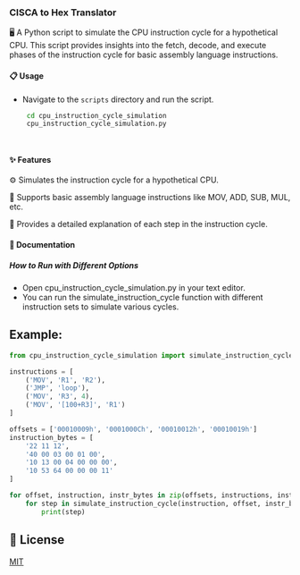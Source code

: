 ### CISCA to Hex Translator

🖥️ A Python script to simulate the CPU instruction cycle for a hypothetical CPU. This script provides insights into the fetch, decode, and execute phases of the instruction cycle for basic assembly language instructions.

#### 📋 Usage

- Navigate to the `scripts` directory and run the script.
  ```bash
   cd cpu_instruction_cycle_simulation
   cpu_instruction_cycle_simulation.py
```


  ```
#### ✨ Features

:gear: Simulates the instruction cycle for a hypothetical CPU.

:book: Supports basic assembly language instructions like MOV, ADD, SUB, MUL, etc.

:loudspeaker: Provides a detailed explanation of each step in the instruction cycle.

#### 📖 Documentation

##### How to Run with Different Options

- Open cpu_instruction_cycle_simulation.py in your text editor.
- You can run the simulate_instruction_cycle function with different instruction sets to simulate various cycles.

## Example:
```python
from cpu_instruction_cycle_simulation import simulate_instruction_cycle

instructions = [
    ('MOV', 'R1', 'R2'),
    ('JMP', 'loop'),
    ('MOV', 'R3', 4),
    ('MOV', '[100+R3]', 'R1')
]

offsets = ['00010009h', '0001000Ch', '00010012h', '00010019h']
instruction_bytes = [
    '22 11 12',
    '40 00 03 00 01 00',
    '10 13 00 04 00 00 00',
    '10 53 64 00 00 00 11'
]

for offset, instruction, instr_bytes in zip(offsets, instructions, instruction_bytes):
    for step in simulate_instruction_cycle(instruction, offset, instr_bytes):
        print(step)

```

## 📜 License

[MIT](https://choosealicense.com/licenses/mit/)